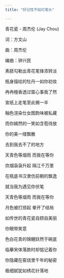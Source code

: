 ```yaml
---
title: "好记性不如烂笔头"

---
```

青花瓷 - 周杰伦 (Jay Chou)

词：方文山

曲：周杰伦

编曲：钟兴民

素胚勾勒出青花笔锋浓转淡

瓶身描绘的牡丹一如你初妆

冉冉檀香透过窗心事我了然

宣纸上走笔至此搁一半

釉色渲染仕女图韵味被私藏

而你嫣然的一笑如含苞待放

你的美一缕飘散

去到我去不了的地方

天青色等烟雨 而我在等你

炊烟袅袅升起 隔江千万里

在瓶底书汉隶仿前朝的飘逸

就当我为遇见你伏笔

天青色等烟雨 而我在等你

月色被打捞起 晕开了结局

如传世的青花瓷自顾自美丽

你眼带笑意

色白花青的锦鲤跃然于碗底

临摹宋体落款时却惦记着你

你隐藏在窑烧里千年的秘密

极细腻犹如绣花针落地